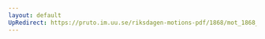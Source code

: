 ```yaml
---
layout: default
UpRedirect: https://pruto.im.uu.se/riksdagen-motions-pdf/1868/mot_1868__ak__235/mot_1868__ak__235-005.pdf
---
```

